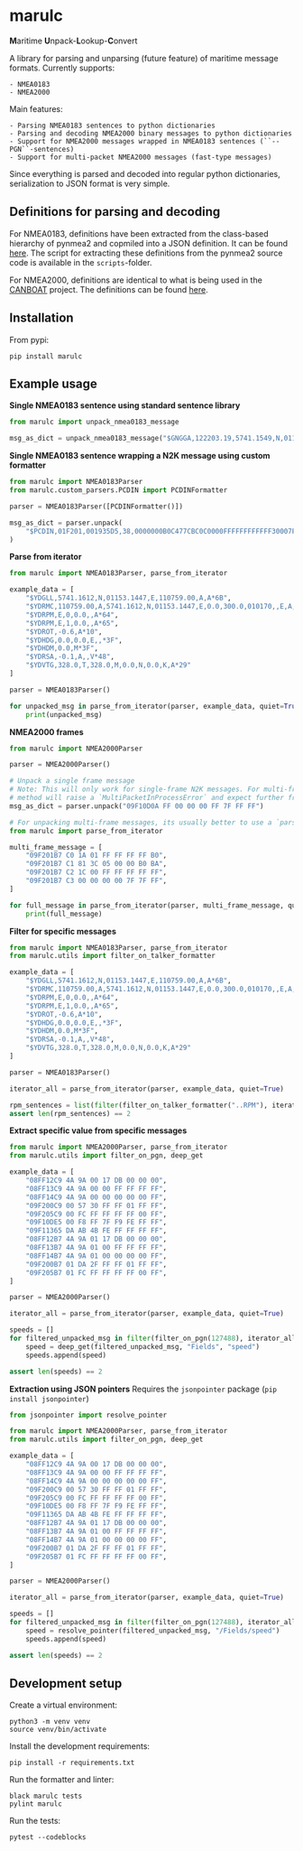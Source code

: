 # marulc

**M**aritime **U**npack-**L**ookup-**C**onvert

A library for parsing and unparsing (future feature) of maritime message formats. Currently supports:

    - NMEA0183
    - NMEA2000


Main features:

    - Parsing NMEA0183 sentences to python dictionaries
    - Parsing and decoding NMEA2000 binary messages to python dictionaries
    - Support for NMEA2000 messages wrapped in NMEA0183 sentences (``--PGN``-sentences)
    - Support for multi-packet NMEA2000 messages (fast-type messages)

Since everything is parsed and decoded into regular python dictionaries, serialization to JSON format is very simple.

## Definitions for parsing and decoding
For NMEA0183, definitions have been extracted from the class-based hierarchy of pynmea2 and copmiled into a JSON definition. It can be found [here](https://github.com/RISE-MO/marulc/blob/master/marulc/nmea0183_sentence_formatters.json). The script for extracting these definitions from the pynmea2 source code is available in the ``scripts``-folder.

For NMEA2000, definitions are identical to what is being used in the [CANBOAT](https://github.com/canboat/canboat) project. The definitions can be found [here](https://github.com/RISE-MO/marulc/blob/master/marulc/nmea2000_pgn_specifications.json).

## Installation
From pypi:
```
pip install marulc
```

## Example usage

**Single NMEA0183 sentence using standard sentence library**
```python
from marulc import unpack_nmea0183_message

msg_as_dict = unpack_nmea0183_message("$GNGGA,122203.19,5741.1549,N,01153.1748,E,4,37,0.5,4.03,M,35.78,M,,*72")
```
**Single NMEA0183 sentence wrapping a N2K message using custom formatter**
```python
from marulc import NMEA0183Parser
from marulc.custom_parsers.PCDIN import PCDINFormatter

parser = NMEA0183Parser([PCDINFormatter()])

msg_as_dict = parser.unpack(
    "$PCDIN,01F201,001935D5,38,0000000B0C477CBC0C0000FFFFFFFFFFFF30007F000000000000*26"
)
```

**Parse from iterator**
```python
from marulc import NMEA0183Parser, parse_from_iterator

example_data = [
    "$YDGLL,5741.1612,N,01153.1447,E,110759.00,A,A*6B",
    "$YDRMC,110759.00,A,5741.1612,N,01153.1447,E,0.0,300.0,010170,,E,A,C*72",
    "$YDRPM,E,0,0.0,,A*64",
    "$YDRPM,E,1,0.0,,A*65",
    "$YDROT,-0.6,A*10",
    "$YDHDG,0.0,0.0,E,,*3F",
    "$YDHDM,0.0,M*3F",
    "$YDRSA,-0.1,A,,V*48",
    "$YDVTG,328.0,T,328.0,M,0.0,N,0.0,K,A*29"
]

parser = NMEA0183Parser()

for unpacked_msg in parse_from_iterator(parser, example_data, quiet=True):
    print(unpacked_msg)
```

**NMEA2000 frames**
```python
from marulc import NMEA2000Parser

parser = NMEA2000Parser()

# Unpack a single frame message
# Note: This will only work for single-frame N2K messages. For multi-frame messages, the unpack
# method will raise a `MultiPacketInProcessError` and expect further frames to be provided
msg_as_dict = parser.unpack("09F10D0A FF 00 00 00 FF 7F FF FF")

# For unpacking multi-frame messages, its usually better to use a `parse_from_iterator` setup, such as:
from marulc import parse_from_iterator

multi_frame_message = [
    "09F201B7 C0 1A 01 FF FF FF FF B0",
    "09F201B7 C1 81 3C 05 00 00 B0 BA",
    "09F201B7 C2 1C 00 FF FF FF FF FF",
    "09F201B7 C3 00 00 00 00 7F 7F FF",
]

for full_message in parse_from_iterator(parser, multi_frame_message, quiet=True):
    print(full_message)

```

**Filter for specific messages**
```python
from marulc import NMEA0183Parser, parse_from_iterator
from marulc.utils import filter_on_talker_formatter

example_data = [
    "$YDGLL,5741.1612,N,01153.1447,E,110759.00,A,A*6B",
    "$YDRMC,110759.00,A,5741.1612,N,01153.1447,E,0.0,300.0,010170,,E,A,C*72",
    "$YDRPM,E,0,0.0,,A*64",
    "$YDRPM,E,1,0.0,,A*65",
    "$YDROT,-0.6,A*10",
    "$YDHDG,0.0,0.0,E,,*3F",
    "$YDHDM,0.0,M*3F",
    "$YDRSA,-0.1,A,,V*48",
    "$YDVTG,328.0,T,328.0,M,0.0,N,0.0,K,A*29"
]

parser = NMEA0183Parser()

iterator_all = parse_from_iterator(parser, example_data, quiet=True)

rpm_sentences = list(filter(filter_on_talker_formatter("..RPM"), iterator_all))
assert len(rpm_sentences) == 2
```

**Extract specific value from specific messages**
```python
from marulc import NMEA2000Parser, parse_from_iterator
from marulc.utils import filter_on_pgn, deep_get

example_data = [
    "08FF12C9 4A 9A 00 17 DB 00 00 00",
    "08FF13C9 4A 9A 00 00 FF FF FF FF",
    "08FF14C9 4A 9A 00 00 00 00 00 FF",
    "09F200C9 00 57 30 FF FF 01 FF FF",
    "09F205C9 00 FC FF FF FF FF 00 FF",
    "09F10DE5 00 F8 FF 7F F9 FE FF FF",
    "09F11365 DA AB 4B FE FF FF FF FF",
    "08FF12B7 4A 9A 01 17 DB 00 00 00",
    "08FF13B7 4A 9A 01 00 FF FF FF FF",
    "08FF14B7 4A 9A 01 00 00 00 00 FF",
    "09F200B7 01 DA 2F FF FF 01 FF FF",
    "09F205B7 01 FC FF FF FF FF 00 FF",
]

parser = NMEA2000Parser()

iterator_all = parse_from_iterator(parser, example_data, quiet=True)

speeds = []
for filtered_unpacked_msg in filter(filter_on_pgn(127488), iterator_all):
    speed = deep_get(filtered_unpacked_msg, "Fields", "speed")
    speeds.append(speed)

assert len(speeds) == 2
```

**Extraction using JSON pointers**
Requires the `jsonpointer` package (`pip install jsonpointer`)
```python
from jsonpointer import resolve_pointer

from marulc import NMEA2000Parser, parse_from_iterator
from marulc.utils import filter_on_pgn, deep_get

example_data = [
    "08FF12C9 4A 9A 00 17 DB 00 00 00",
    "08FF13C9 4A 9A 00 00 FF FF FF FF",
    "08FF14C9 4A 9A 00 00 00 00 00 FF",
    "09F200C9 00 57 30 FF FF 01 FF FF",
    "09F205C9 00 FC FF FF FF FF 00 FF",
    "09F10DE5 00 F8 FF 7F F9 FE FF FF",
    "09F11365 DA AB 4B FE FF FF FF FF",
    "08FF12B7 4A 9A 01 17 DB 00 00 00",
    "08FF13B7 4A 9A 01 00 FF FF FF FF",
    "08FF14B7 4A 9A 01 00 00 00 00 FF",
    "09F200B7 01 DA 2F FF FF 01 FF FF",
    "09F205B7 01 FC FF FF FF FF 00 FF",
]

parser = NMEA2000Parser()

iterator_all = parse_from_iterator(parser, example_data, quiet=True)

speeds = []
for filtered_unpacked_msg in filter(filter_on_pgn(127488), iterator_all):
    speed = resolve_pointer(filtered_unpacked_msg, "/Fields/speed")
    speeds.append(speed)

assert len(speeds) == 2
```

## Development setup
Create a virtual environment:

    python3 -m venv venv
    source venv/bin/activate

Install the development requirements:

    pip install -r requirements.txt

Run the formatter and linter:

    black marulc tests
    pylint marulc

Run the tests:

    pytest --codeblocks
